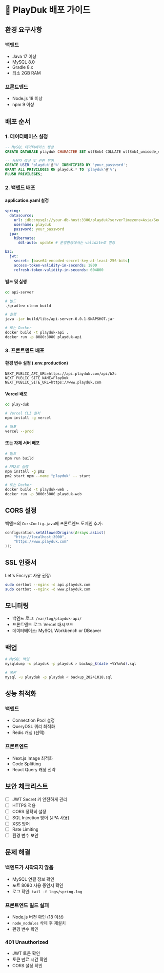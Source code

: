 # 🚀 PlayDuk 배포 가이드

## 환경 요구사항

### 백엔드

- Java 17 이상
- MySQL 8.0
- Gradle 8.x
- 최소 2GB RAM

### 프론트엔드

- Node.js 18 이상
- npm 9 이상

## 배포 순서

### 1. 데이터베이스 설정

```sql
-- MySQL 데이터베이스 생성
CREATE DATABASE playduk CHARACTER SET utf8mb4 COLLATE utf8mb4_unicode_ci;

-- 사용자 생성 및 권한 부여
CREATE USER 'playduk'@'%' IDENTIFIED BY 'your_password';
GRANT ALL PRIVILEGES ON playduk.* TO 'playduk'@'%';
FLUSH PRIVILEGES;
```

### 2. 백엔드 배포

#### application.yaml 설정

```yaml
spring:
  datasource:
    url: jdbc:mysql://your-db-host:3306/playduk?serverTimezone=Asia/Seoul&characterEncoding=UTF-8
    username: playduk
    password: your_password
  jpa:
    hibernate:
      ddl-auto: update # 운영환경에서는 validate로 변경

b2c:
  jwt:
    secret: [base64-encoded-secret-key-at-least-256-bits]
    access-token-validity-in-seconds: 1800
    refresh-token-validity-in-seconds: 604800
```

#### 빌드 및 실행

```bash
cd api-server

# 빌드
./gradlew clean build

# 실행
java -jar build/libs/api-server-0.0.1-SNAPSHOT.jar

# 또는 Docker
docker build -t playduk-api .
docker run -p 8080:8080 playduk-api
```

### 3. 프론트엔드 배포

#### 환경 변수 설정 (.env.production)

```env
NEXT_PUBLIC_API_URL=https://api.playduk.com/api/b2c
NEXT_PUBLIC_SITE_NAME=PlayDuk
NEXT_PUBLIC_SITE_URL=https://www.playduk.com
```

#### Vercel 배포

```bash
cd play-duk

# Vercel CLI 설치
npm install -g vercel

# 배포
vercel --prod
```

#### 또는 자체 서버 배포

```bash
# 빌드
npm run build

# PM2로 실행
npm install -g pm2
pm2 start npm --name "playduk" -- start

# 또는 Docker
docker build -t playduk-web .
docker run -p 3000:3000 playduk-web
```

## CORS 설정

백엔드의 `CorsConfig.java`에 프론트엔드 도메인 추가:

```java
configuration.setAllowedOrigins(Arrays.asList(
    "http://localhost:3000",
    "https://www.playduk.com"
));
```

## SSL 인증서

Let's Encrypt 사용 권장:

```bash
sudo certbot --nginx -d api.playduk.com
sudo certbot --nginx -d www.playduk.com
```

## 모니터링

- 백엔드 로그: `/var/log/playduk-api/`
- 프론트엔드 로그: Vercel 대시보드
- 데이터베이스: MySQL Workbench or DBeaver

## 백업

```bash
# MySQL 백업
mysqldump -u playduk -p playduk > backup_$(date +%Y%m%d).sql

# 복원
mysql -u playduk -p playduk < backup_20241018.sql
```

## 성능 최적화

### 백엔드

- Connection Pool 설정
- QueryDSL 쿼리 최적화
- Redis 캐싱 (선택)

### 프론트엔드

- Next.js Image 최적화
- Code Splitting
- React Query 캐싱 전략

## 보안 체크리스트

- [ ] JWT Secret 키 안전하게 관리
- [ ] HTTPS 적용
- [ ] CORS 정확히 설정
- [ ] SQL Injection 방어 (JPA 사용)
- [ ] XSS 방어
- [ ] Rate Limiting
- [ ] 환경 변수 보안

## 문제 해결

### 백엔드가 시작되지 않음

- MySQL 연결 정보 확인
- 포트 8080 사용 중인지 확인
- 로그 확인: `tail -f logs/spring.log`

### 프론트엔드 빌드 실패

- Node.js 버전 확인 (18 이상)
- `node_modules` 삭제 후 재설치
- 환경 변수 확인

### 401 Unauthorized

- JWT 토큰 확인
- 토큰 만료 시간 확인
- CORS 설정 확인

